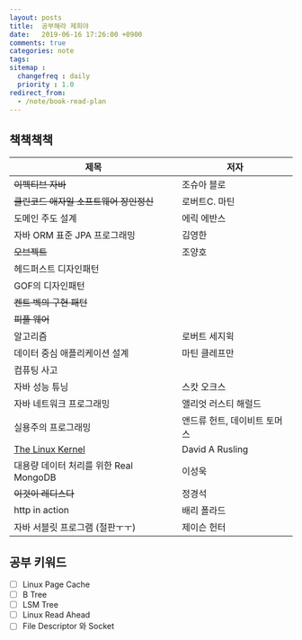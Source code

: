 ```yaml
---
layout: posts
title:  공부해라 제희야
date:   2019-06-16 17:26:00 +0900
comments: true
categories: note
tags:
sitemap :
  changefreq : daily
  priority : 1.0
redirect_from:
  - /note/book-read-plan
---
```


## 책책책책

제목 | 저자 
--- | --- 
~~이펙티브 자바~~ |  조슈아 블로 
~~클린코드 애자일 소프트웨어 장인정신~~ | 로버트C. 마틴 
도메인 주도 설계 | 에릭 에반스 
자바 ORM 표준 JPA 프로그래밍 | 김영한
~~오브젝트~~ | 조양호
헤드퍼스트 디자인패턴 | 
GOF의 디자인패턴 |  
~~켄트 벡의 구현 패턴~~ |
~~피플 웨어~~ |
알고리즘 | 로버트 세지윅
데이터 중심 애플리케이션 설계 | 마틴 클레프만
컴퓨팅 사고 | 
자바 성능 튜닝 | 스캇 오크스
자바 네트워크 프로그래밍 | 앨리엇 러스티 해럴드
실용주의 프로그래밍 | 앤드류 헌트, 데이비트 토머스
[The Linux Kernel](http://wiki.kldp.org/Translations/html/The_Linux_Kernel-KLDP/tlkindex.html) | David A Rusling
대용량 데이터 처리를 위한 Real MongoDB | 이성욱
~~이것이 레디스다~~ | 정경석
http in action | 배리 폴라드
자바 서블릿 프로그램 (절판ㅜㅜ)| 제이슨 헌터


## 공부 키워드
- [ ] Linux Page Cache
- [ ] B Tree
- [ ] LSM Tree
- [ ] Linux Read Ahead 
- [ ] File Descriptor 와 Socket

